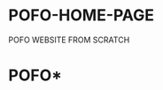 # POFO-HOME-PAGE
POFO WEBSITE FROM SCRATCH
<!DOCTYPE html>
<html>
  <head>
    <title>
POFO WEBSITE
      </title>
    <meta charset="utf-8">
<style>
  body{
    background-image: url(https://photos.google.com/photo/AF1QipP0W2Ct9akzXCSU0MAFXNHrcSeBYVujmxfwJxft)
  }
</style>
</head>
  <body>
<main>
  <h1> POFO* </h1>
  </main>
</body>
</html>
